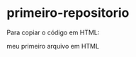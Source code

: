 # primeiro-repositorio

Para copiar o código em HTML:

<html>
</html>meu primeiro arquivo em HTML</h1>  
</html>
